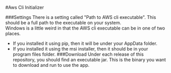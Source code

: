 #Aws Cli Initializer

###Settings
There is a setting called "Path to AWS cli executable".  This should be a full path to the executable on your system.  
Windows is a little weird in that the AWS cli executable can be in one of two places.  
 - If you installed it using pip, then it will be under your AppData folder.
 - If you installed it using the msi installer, then it should be in your program files folder.
###Download
Under each release of this repository, you should find an executable jar.  This is the binary you want to download and run to use the app.

